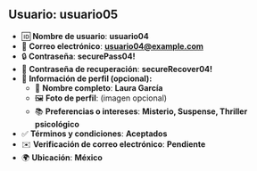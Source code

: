 ## Usuario: **usuario05**

- 🆔 **Nombre de usuario**: **usuario04**  
- 📧 **Correo electrónico**: **usuario04@example.com**  
- 🔒 **Contraseña**: **securePass04!**  
- 🔑 **Contraseña de recuperación**: **secureRecover04!**  
- 👤 **Información de perfil (opcional):**  
  - 📝 **Nombre completo**: **Laura García**  
  - 🖼️ **Foto de perfil**: (imagen opcional)  
  - 📚 **Preferencias o intereses**: **Misterio, Suspense, Thriller psicológico**  
- ✅ **Términos y condiciones**: **Aceptados**  
- ✉️ **Verificación de correo electrónico**: **Pendiente**  
- 🌍 **Ubicación**: **México**  
